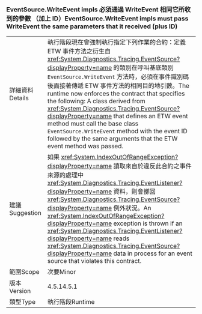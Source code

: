 ### <a name="eventsourcewriteevent-impls-must-pass-writeevent-the-same-parameters-that-it-received-plus-id"></a><span data-ttu-id="7a4f1-101">EventSource.WriteEvent impls 必須通過 WriteEvent 相同它所收到的參數 （加上 ID）</span><span class="sxs-lookup"><span data-stu-id="7a4f1-101">EventSource.WriteEvent impls must pass WriteEvent the same parameters that it received (plus ID)</span></span>

|   |   |
|---|---|
|<span data-ttu-id="7a4f1-102">詳細資料</span><span class="sxs-lookup"><span data-stu-id="7a4f1-102">Details</span></span>|<span data-ttu-id="7a4f1-103">執行階段現在會強制執行指定下列作業的合約：定義 ETW 事件方法之衍生自 <xref:System.Diagnostics.Tracing.EventSource?displayProperty=name> 的類別在呼叫基底類別 <code>EventSource.WriteEvent</code> 方法時，必須在事件識別碼後面接著傳遞 ETW 事件方法的相同目的地引數。</span><span class="sxs-lookup"><span data-stu-id="7a4f1-103">The runtime now enforces the contract that specifies the following: A class derived from <xref:System.Diagnostics.Tracing.EventSource?displayProperty=name> that defines an ETW event method must call the base class <code>EventSource.WriteEvent</code> method with the event ID followed by the same arguments that the ETW event method was passed.</span></span>|
|<span data-ttu-id="7a4f1-104">建議</span><span class="sxs-lookup"><span data-stu-id="7a4f1-104">Suggestion</span></span>|<span data-ttu-id="7a4f1-105">如果 <xref:System.IndexOutOfRangeException?displayProperty=name> 讀取來自於違反此合約之事件來源的處理中 <xref:System.Diagnostics.Tracing.EventListener?displayProperty=name> 資料，則會擲回 <xref:System.Diagnostics.Tracing.EventSource?displayProperty=name> 例外狀況。</span><span class="sxs-lookup"><span data-stu-id="7a4f1-105">An <xref:System.IndexOutOfRangeException?displayProperty=name> exception is thrown if an <xref:System.Diagnostics.Tracing.EventListener?displayProperty=name> reads <xref:System.Diagnostics.Tracing.EventSource?displayProperty=name> data in process for an event source that violates this contract.</span></span>|
|<span data-ttu-id="7a4f1-106">範圍</span><span class="sxs-lookup"><span data-stu-id="7a4f1-106">Scope</span></span>|<span data-ttu-id="7a4f1-107">次要</span><span class="sxs-lookup"><span data-stu-id="7a4f1-107">Minor</span></span>|
|<span data-ttu-id="7a4f1-108">版本</span><span class="sxs-lookup"><span data-stu-id="7a4f1-108">Version</span></span>|<span data-ttu-id="7a4f1-109">4.5.1</span><span class="sxs-lookup"><span data-stu-id="7a4f1-109">4.5.1</span></span>|
|<span data-ttu-id="7a4f1-110">類型</span><span class="sxs-lookup"><span data-stu-id="7a4f1-110">Type</span></span>|<span data-ttu-id="7a4f1-111">執行階段</span><span class="sxs-lookup"><span data-stu-id="7a4f1-111">Runtime</span></span>|

